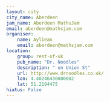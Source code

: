```yaml
---
layout: city                                           
city_name: Aberdeen                                                               
jam_name: Aberdeen MathsJam
email: aberdeen@mathsjam.com
organiser:
    name: Ayliean
    email: aberdeen@mathsjam.com
location:
    group: rest-of-uk
    pub_name: "Dr. Noodles"
    description: " on Union St"
    url: http://www.drnoodles.co.uk/
    lon: 4.40246430000002
    lat: 51.2194475
hiatus: False
---
```


